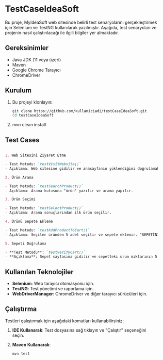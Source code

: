 # TestCaseIdeaSoft

Bu proje, MyIdeaSoft web sitesinde belirli test senaryolarını gerçekleştirmek için Selenium ve TestNG kullanılarak yazılmıştır. Aşağıda, test senaryoları ve projenin nasıl çalıştırılacağı ile ilgili bilgiler yer almaktadır.

## Gereksinimler

- Java JDK (11 veya üzeri)
- Maven
- Google Chrome Tarayıcı
- ChromeDriver
  
## Kurulum

1. Bu projeyi klonlayın:

   ```sh
   git clone https://github.com/kullaniciadi/testCaseIdeaSoft.git
   cd testCaseIdeaSoft
2. mvn clean install

## Test Cases

```markdown

1. Web Sitesini Ziyaret Etme

- Test Metodu: `testVisitWebsite()`
- Açıklama: Web sitesine gidilir ve anasayfanın yüklendiğini doğrulamak için logo kontrol edilir.

2. Ürün Arama

- Test Metodu: `testSearchProduct()`
- Açıklama: Arama kutusuna "ürün" yazılır ve arama yapılır.

3. Ürün Seçimi

- Test Metodu: `testSelectProduct()`
- Açıklama: Arama sonuçlarından ilk ürün seçilir.

4. Ürünü Sepete Ekleme

- Test Metodu: `testAddProductToCart()`
- Açıklama: Seçilen üründen 5 adet seçilir ve sepete eklenir. "SEPETİNİZE EKLENMİŞTİR" mesajı kontrol edilir.

5. Sepeti Doğrulama

- **Test Metodu**: `testVerifyCart()`
- **Açıklama**: Sepet sayfasına gidilir ve sepetteki ürün miktarının 5 olduğu doğrulanır.
```

## Kullanılan Teknolojiler

- **Selenium**: Web tarayıcı otomasyonu için.
- **TestNG**: Test yönetimi ve raporlama için.
- **WebDriverManager**: ChromeDriver ve diğer tarayıcı sürücüleri için.

## Çalıştırma

Testleri çalıştırmak için aşağıdaki komutları kullanabilirsiniz:

1. **IDE Kullanarak**: Test dosyasına sağ tıklayın ve "Çalıştır" seçeneğini seçin.
2. **Maven Kullanarak**:

   ```sh
   mvn test


